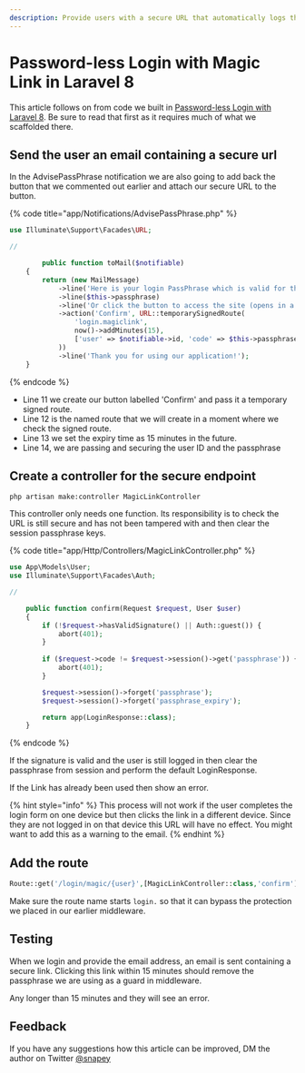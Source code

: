 ```yaml
---
description: Provide users with a secure URL that automatically logs them in
---
```


# Password-less Login with Magic Link in Laravel 8

This article follows on from code we built in [Password-less Login with Laravel 8](passwordless-login.md). Be sure to read that first as it requires much of what we scaffolded there.

## Send the user an email containing a secure url

In the AdvisePassPhrase notification we are also going to add back the button that we commented out earlier and attach our secure URL to the button.

{% code title="app/Notifications/AdvisePassPhrase.php" %}
```php
use Illuminate\Support\Facades\URL;

//

        public function toMail($notifiable)
    {
        return (new MailMessage)
            ->line('Here is your login PassPhrase which is valid for the next 15 minutes')
            ->line($this->passphrase)
            ->line('Or click the button to access the site (opens in a new window)')
            ->action('Confirm', URL::temporarySignedRoute(
                'login.magiclink',
                now()->addMinutes(15),
                ['user' => $notifiable->id, 'code' => $this->passphrase]
            ))
            ->line('Thank you for using our application!');
    }
```
{% endcode %}

* Line 11 we create our button labelled 'Confirm' and pass it a temporary signed route.
* Line 12 is the named route that we will create in a moment where we check the signed route.
* Line 13 we set the expiry time as 15 minutes in the future.&#x20;
* Line 14, we are passing and securing the user ID and the passphrase

## Create a controller for the secure endpoint

`php artisan make:controller MagicLinkController`

This controller only needs one function. Its responsibility is to check the URL is still secure and has not been tampered with and then clear the session passphrase keys.

{% code title="app/Http/Controllers/MagicLinkController.php" %}
```php
use App\Models\User;
use Illuminate\Support\Facades\Auth;

//

    public function confirm(Request $request, User $user)
    {
        if (!$request->hasValidSignature() || Auth::guest()) {
            abort(401);
        }
        
        if ($request->code != $request->session()->get('passphrase')) {
            abort(401);
        }

        $request->session()->forget('passphrase');
        $request->session()->forget('passphrase_expiry');

        return app(LoginResponse::class);
    }
```
{% endcode %}

If the signature is valid and the user is still logged in then clear the passphrase from session and perform the default LoginResponse.

If the Link has already been used then show an error.

{% hint style="info" %}
This process will not work if the user completes the login form on one device but then clicks the link in a different device. Since they are not logged in on that device this URL will have no effect. You might want to add this as a warning to the email.
{% endhint %}

## &#x20;Add the route

```php
Route::get('/login/magic/{user}',[MagicLinkController::class,'confirm'])->name('login.magiclink');
```

Make sure the route name starts `login.` so that it can bypass the protection we placed in our earlier middleware.

## Testing

When we login and provide the email address, an email is sent containing a secure link.  Clicking this link within 15 minutes should remove the passphrase we are using as a guard in middleware.

Any longer than 15 minutes and they will see an error.

## Feedback

If you have any suggestions how this article can be improved, DM the author on Twitter [@snapey](https://twitter.com/snapey)

